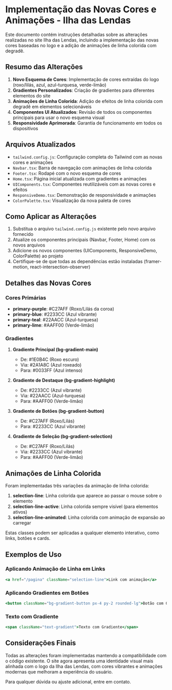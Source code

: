 # Implementação das Novas Cores e Animações - Ilha das Lendas

Este documento contém instruções detalhadas sobre as alterações realizadas no site Ilha das Lendas, incluindo a implementação das novas cores baseadas no logo e a adição de animações de linha colorida com degradê.

## Resumo das Alterações

1. **Novo Esquema de Cores**: Implementação de cores extraídas do logo (roxo/lilás, azul, azul-turquesa, verde-limão)
2. **Gradientes Personalizados**: Criação de gradientes para diferentes elementos do site
3. **Animações de Linha Colorida**: Adição de efeitos de linha colorida com degradê em elementos selecionáveis
4. **Componentes UI Atualizados**: Revisão de todos os componentes principais para usar o novo esquema visual
5. **Responsividade Aprimorada**: Garantia de funcionamento em todos os dispositivos

## Arquivos Atualizados

- `tailwind.config.js`: Configuração completa do Tailwind com as novas cores e animações
- `Navbar.tsx`: Barra de navegação com animações de linha colorida
- `Footer.tsx`: Rodapé com o novo esquema de cores
- `Home.tsx`: Página inicial atualizada com gradientes e animações
- `UIComponents.tsx`: Componentes reutilizáveis com as novas cores e efeitos
- `ResponsiveDemo.tsx`: Demonstração de responsividade e animações
- `ColorPalette.tsx`: Visualização da nova paleta de cores

## Como Aplicar as Alterações

1. Substitua o arquivo `tailwind.config.js` existente pelo novo arquivo fornecido
2. Atualize os componentes principais (Navbar, Footer, Home) com os novos arquivos
3. Adicione os novos componentes (UIComponents, ResponsiveDemo, ColorPalette) ao projeto
4. Certifique-se de que todas as dependências estão instaladas (framer-motion, react-intersection-observer)

## Detalhes das Novas Cores

### Cores Primárias
- **primary-purple**: #C27AFF (Roxo/Lilás da coroa)
- **primary-blue**: #2233CC (Azul vibrante)
- **primary-teal**: #22AACC (Azul-turquesa)
- **primary-lime**: #AAFF00 (Verde-limão)

### Gradientes
1. **Gradiente Principal (bg-gradient-main)**
   - De: #1E0B4C (Roxo escuro)
   - Via: #2A1A8C (Azul roxeado)
   - Para: #0033FF (Azul intenso)

2. **Gradiente de Destaque (bg-gradient-highlight)**
   - De: #2233CC (Azul vibrante)
   - Via: #22AACC (Azul-turquesa)
   - Para: #AAFF00 (Verde-limão)

3. **Gradiente de Botões (bg-gradient-button)**
   - De: #C27AFF (Roxo/Lilás)
   - Para: #2233CC (Azul vibrante)

4. **Gradiente de Seleção (bg-gradient-selection)**
   - De: #C27AFF (Roxo/Lilás)
   - Via: #2233CC (Azul vibrante)
   - Para: #AAFF00 (Verde-limão)

## Animações de Linha Colorida

Foram implementadas três variações da animação de linha colorida:

1. **selection-line**: Linha colorida que aparece ao passar o mouse sobre o elemento
2. **selection-line-active**: Linha colorida sempre visível (para elementos ativos)
3. **selection-line-animated**: Linha colorida com animação de expansão ao carregar

Estas classes podem ser aplicadas a qualquer elemento interativo, como links, botões e cards.

## Exemplos de Uso

### Aplicando Animação de Linha em Links
```jsx
<a href="/pagina" className="selection-line">Link com animação</a>
```

### Aplicando Gradientes em Botões
```jsx
<button className="bg-gradient-button px-4 py-2 rounded-lg">Botão com Gradiente</button>
```

### Texto com Gradiente
```jsx
<span className="text-gradient">Texto com Gradiente</span>
```

## Considerações Finais

Todas as alterações foram implementadas mantendo a compatibilidade com o código existente. O site agora apresenta uma identidade visual mais alinhada com o logo da Ilha das Lendas, com cores vibrantes e animações modernas que melhoram a experiência do usuário.

Para qualquer dúvida ou ajuste adicional, entre em contato.
